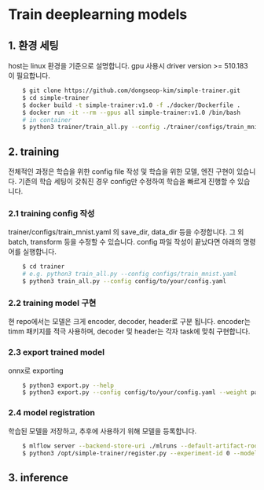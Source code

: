 # Train deeplearning models

## 1. 환경 세팅
host는 linux 환경을 기준으로 설명합니다. gpu 사용시 driver version >= 510.183 이 필요합니다. 

```bash
    $ git clone https://github.com/dongseop-kim/simple-trainer.git
    $ cd simple-trainer
    $ docker build -t simple-trainer:v1.0 -f ./docker/Dockerfile .
    $ docker run -it --rm --gpus all simple-trainer:v1.0 /bin/bash
    # in container
    $ python3 trainer/train_all.py --config ./trainer/configs/train_mnist.yaml # sample test
```


## 2. training
전체적인 과정은 학습을 위한 config file 작성 및 학습을 위한 모델, 엔진 구현이 있습니다.
기존의 학습 세팅이 갖춰진 경우 config만 수정하여 학습을 빠르게 진행할 수 있습니다.

### 2.1 training config 작성

trainer/configs/train_mnist.yaml 의 save_dir, data_dir 등을 수정합니다. 그 외 batch, transform 등을 수정할 수 있습니다. config 파일 작성이 끝났다면 아래의 명령어를 실행합니다.

```bash
    $ cd trainer
    # e.g. python3 train_all.py --config configs/train_mnist.yaml
    $ python3 train_all.py --config config/to/your/config.yaml
```

### 2.2 training model 구현

현 repo에서는 모델은 크게 encoder, decoder, header로 구분 됩니다. encoder는 timm 패키지를 적극 사용하며, decoder 및 header는 각자 task에 맞춰 구현합니다. 

### 2.3 export trained model
onnx로 exporting 

```bash
    $ python3 export.py --help
    $ python3 export.py --config config/to/your/config.yaml --weight path/to/your/weightfile --output path/to/your/onnxfile
```

### 2.4 model registration
학습된 모델을 저장하고, 추후에 사용하기 위해 모델을 등록합니다. 

```bash
    $ mlflow server --backend-store-uri ./mlruns --default-artifact-root ./mlartifacts
    $ python3 /opt/simple-trainer/register.py --experiment-id 0 --model-name test-01 --model-path path/to/your/onnxfile
```

## 3. inference 



